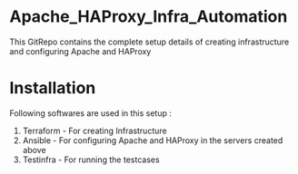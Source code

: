 # Apache_HAProxy_Infra_Automation
This GitRepo contains the complete setup details of creating infrastructure and configuring Apache and HAProxy

# Installation 
Following softwares are used in this setup : 
1. Terraform - For creating Infrastructure
2. Ansible - For configuring Apache and HAProxy in the servers created above
3. Testinfra - For running the testcases

